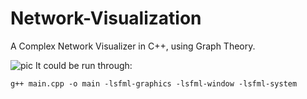 # Network-Visualization
A Complex Network Visualizer in C++, using Graph Theory.

![pic](https://github.com/qalassa/Network-Visualization/assets/109701506/a2c9deb3-705c-48b8-ba19-f52975d4509d)
It could be run through:
```
g++ main.cpp -o main -lsfml-graphics -lsfml-window -lsfml-system
```
